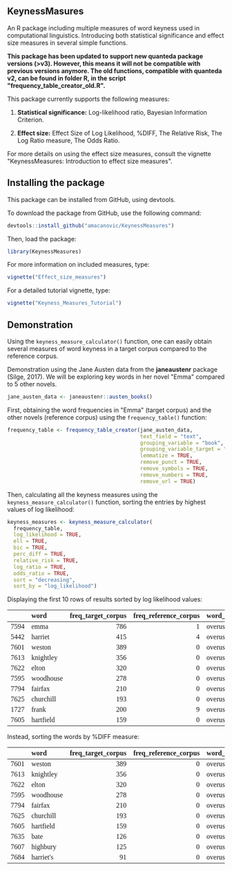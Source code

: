 
## KeynessMasures



An R package including multiple measures of word keyness used in computational
linguistics. Introducing both statistical significance and effect size
measures in several simple functions.


**This package has been updated to support new quanteda package versions (>v3). However,
this means it will not be compatible with previous versions anymore. 
The old functions, compatible with quanteda v2, can be found in folder R,
in the script "frequency_table_creator_old.R".**

This package currently supports the following measures:

1.  **Statistical significance:** Log-likelihood ratio, Bayesian Information Criterion.

2.  **Effect size:** Effect Size of Log Likelihood, %DIFF, The Relative Risk,
The Log Ratio measure, The Odds Ratio.

For more details on using the effect size measures, consult the vignette 
"KeynessMeasures: Introduction to effect size measures". 

## Installing the package

This package can be installed from GitHub, using devtools. 

To download the package from GitHub, use the following command:

```r
devtools::install_github("amacanovic/KeynessMeasures")
```

Then, load the package:

```r
library(KeynessMeasures)
```

For more information on included measures, type:

```r
vignette("Effect_size_measures")
```

For a detailed tutorial vignette, type:

```r
vignette("Keyness_Measures_Tutorial")
```


## Demonstration

Using the `keyness_measure_calculator()` function, one can easily obtain
several measures of word keyness in a target corpus compared to the 
reference corpus.

Demonstration using the Jane Austen data from the **janeaustenr** package (Silge, 2017).
We will be exploring key words in her novel "Emma" compared to 5 other novels.

```r
jane_austen_data <- janeaustenr::austen_books()
```

First, obtaining the word frequencies in "Emma" (target corpus) and the other
novels (reference corpus) using the `frequency_table()` function:

```r
frequency_table <- frequency_table_creator(jane_austen_data,
                                           text_field = "text",
                                           grouping_variable = "book",
                                           grouping_variable_target = "Emma",
                                           lemmatize = TRUE,
                                           remove_punct = TRUE,
                                           remove_symbols = TRUE,
                                           remove_numbers = TRUE,
                                           remove_url = TRUE)
```

Then, calculating all the keyness measures using the `keyness_measure_calculator()` function,
sorting the entries by highest values of log likelihood:


```r
keyness_measures <- keyness_measure_calculator(
  frequency_table,
  log_likelihood = TRUE,
  ell = TRUE,
  bic = TRUE,
  perc_diff = TRUE,
  relative_risk = TRUE,
  log_ratio = TRUE,
  odds_ratio = TRUE,
  sort = "decreasing",
  sort_by = "log_likelihood")
```

Displaying the first 10 rows of results sorted by log likelihood values:
<table class=" lightable-classic" style="font-family: Cambria; width: auto !important; margin-left: auto; margin-right: auto;">
 <thead>
  <tr>
   <th style="text-align:left;">   </th>
   <th style="text-align:left;"> word </th>
   <th style="text-align:right;"> freq_target_corpus </th>
   <th style="text-align:right;"> freq_reference_corpus </th>
   <th style="text-align:left;"> word_use </th>
   <th style="text-align:right;"> log_likelihood </th>
   <th style="text-align:right;"> ell </th>
   <th style="text-align:right;"> bic </th>
   <th style="text-align:right;"> perc_diff </th>
   <th style="text-align:right;"> relative_risk </th>
   <th style="text-align:right;"> log_ratio </th>
   <th style="text-align:right;"> odds_ratio </th>
  </tr>
 </thead>
<tbody>
  <tr>
   <td style="text-align:left;"> 7594 </td>
   <td style="text-align:left;"> emma </td>
   <td style="text-align:right;"> 786 </td>
   <td style="text-align:right;"> 1 </td>
   <td style="text-align:left;"> overuse </td>
   <td style="text-align:right;"> 2350.3189 </td>
   <td style="text-align:right;"> 0.0006281 </td>
   <td style="text-align:right;"> 2336.8255 </td>
   <td style="text-align:right;"> 2.751670e+05 </td>
   <td style="text-align:right;"> 2752.6701 </td>
   <td style="text-align:right;"> 11.426616 </td>
   <td style="text-align:right;"> 2766.17371 </td>
  </tr>
  <tr>
   <td style="text-align:left;"> 5442 </td>
   <td style="text-align:left;"> harriet </td>
   <td style="text-align:right;"> 415 </td>
   <td style="text-align:right;"> 4 </td>
   <td style="text-align:left;"> overuse </td>
   <td style="text-align:right;"> 1205.6112 </td>
   <td style="text-align:right;"> 0.0003670 </td>
   <td style="text-align:right;"> 1192.1178 </td>
   <td style="text-align:right;"> 3.623455e+04 </td>
   <td style="text-align:right;"> 363.3455 </td>
   <td style="text-align:right;"> 8.505198 </td>
   <td style="text-align:right;"> 364.28214 </td>
  </tr>
  <tr>
   <td style="text-align:left;"> 7601 </td>
   <td style="text-align:left;"> weston </td>
   <td style="text-align:right;"> 389 </td>
   <td style="text-align:right;"> 0 </td>
   <td style="text-align:left;"> overuse </td>
   <td style="text-align:right;"> 1170.5395 </td>
   <td style="text-align:right;"> 0.0003623 </td>
   <td style="text-align:right;"> 1157.0461 </td>
   <td style="text-align:right;"> 2.416870e+17 </td>
   <td style="text-align:right;"> Inf </td>
   <td style="text-align:right;"> 11.411857 </td>
   <td style="text-align:right;"> Inf </td>
  </tr>
  <tr>
   <td style="text-align:left;"> 7613 </td>
   <td style="text-align:left;"> knightley </td>
   <td style="text-align:right;"> 356 </td>
   <td style="text-align:right;"> 0 </td>
   <td style="text-align:left;"> overuse </td>
   <td style="text-align:right;"> 1071.2392 </td>
   <td style="text-align:right;"> 0.0003383 </td>
   <td style="text-align:right;"> 1057.7458 </td>
   <td style="text-align:right;"> 2.211840e+17 </td>
   <td style="text-align:right;"> Inf </td>
   <td style="text-align:right;"> 11.283964 </td>
   <td style="text-align:right;"> Inf </td>
  </tr>
  <tr>
   <td style="text-align:left;"> 7622 </td>
   <td style="text-align:left;"> elton </td>
   <td style="text-align:right;"> 320 </td>
   <td style="text-align:right;"> 0 </td>
   <td style="text-align:left;"> overuse </td>
   <td style="text-align:right;"> 962.9117 </td>
   <td style="text-align:right;"> 0.0003117 </td>
   <td style="text-align:right;"> 949.4183 </td>
   <td style="text-align:right;"> 1.988170e+17 </td>
   <td style="text-align:right;"> Inf </td>
   <td style="text-align:right;"> 11.130159 </td>
   <td style="text-align:right;"> Inf </td>
  </tr>
  <tr>
   <td style="text-align:left;"> 7595 </td>
   <td style="text-align:left;"> woodhouse </td>
   <td style="text-align:right;"> 278 </td>
   <td style="text-align:right;"> 0 </td>
   <td style="text-align:left;"> overuse </td>
   <td style="text-align:right;"> 836.5295 </td>
   <td style="text-align:right;"> 0.0002800 </td>
   <td style="text-align:right;"> 823.0361 </td>
   <td style="text-align:right;"> 1.727223e+17 </td>
   <td style="text-align:right;"> Inf </td>
   <td style="text-align:right;"> 10.927172 </td>
   <td style="text-align:right;"> Inf </td>
  </tr>
  <tr>
   <td style="text-align:left;"> 7794 </td>
   <td style="text-align:left;"> fairfax </td>
   <td style="text-align:right;"> 210 </td>
   <td style="text-align:right;"> 0 </td>
   <td style="text-align:left;"> overuse </td>
   <td style="text-align:right;"> 631.9108 </td>
   <td style="text-align:right;"> 0.0002269 </td>
   <td style="text-align:right;"> 618.4174 </td>
   <td style="text-align:right;"> 1.304737e+17 </td>
   <td style="text-align:right;"> Inf </td>
   <td style="text-align:right;"> 10.522476 </td>
   <td style="text-align:right;"> Inf </td>
  </tr>
  <tr>
   <td style="text-align:left;"> 7625 </td>
   <td style="text-align:left;"> churchill </td>
   <td style="text-align:right;"> 193 </td>
   <td style="text-align:right;"> 0 </td>
   <td style="text-align:left;"> overuse </td>
   <td style="text-align:right;"> 580.7561 </td>
   <td style="text-align:right;"> 0.0002133 </td>
   <td style="text-align:right;"> 567.2627 </td>
   <td style="text-align:right;"> 1.199115e+17 </td>
   <td style="text-align:right;"> Inf </td>
   <td style="text-align:right;"> 10.400688 </td>
   <td style="text-align:right;"> Inf </td>
  </tr>
  <tr>
   <td style="text-align:left;"> 1727 </td>
   <td style="text-align:left;"> frank </td>
   <td style="text-align:right;"> 200 </td>
   <td style="text-align:right;"> 9 </td>
   <td style="text-align:left;"> overuse </td>
   <td style="text-align:right;"> 532.1223 </td>
   <td style="text-align:right;"> 0.0001913 </td>
   <td style="text-align:right;"> 518.6289 </td>
   <td style="text-align:right;"> 7.682500e+03 </td>
   <td style="text-align:right;"> 77.8250 </td>
   <td style="text-align:right;"> 6.282162 </td>
   <td style="text-align:right;"> 77.92058 </td>
  </tr>
  <tr>
   <td style="text-align:left;"> 7605 </td>
   <td style="text-align:left;"> hartfield </td>
   <td style="text-align:right;"> 159 </td>
   <td style="text-align:right;"> 0 </td>
   <td style="text-align:left;"> overuse </td>
   <td style="text-align:right;"> 478.4467 </td>
   <td style="text-align:right;"> 0.0001852 </td>
   <td style="text-align:right;"> 464.9533 </td>
   <td style="text-align:right;"> 9.878722e+16 </td>
   <td style="text-align:right;"> Inf </td>
   <td style="text-align:right;"> 10.121113 </td>
   <td style="text-align:right;"> Inf </td>
  </tr>
</tbody>
</table>
Instead, sorting the words by %DIFF measure:

<table class=" lightable-classic" style="font-family: Cambria; width: auto !important; margin-left: auto; margin-right: auto;">
 <thead>
  <tr>
   <th style="text-align:left;">   </th>
   <th style="text-align:left;"> word </th>
   <th style="text-align:right;"> freq_target_corpus </th>
   <th style="text-align:right;"> freq_reference_corpus </th>
   <th style="text-align:left;"> word_use </th>
   <th style="text-align:right;"> log_likelihood </th>
   <th style="text-align:right;"> ell </th>
   <th style="text-align:right;"> bic </th>
   <th style="text-align:right;"> perc_diff </th>
   <th style="text-align:right;"> relative_risk </th>
   <th style="text-align:right;"> log_ratio </th>
   <th style="text-align:right;"> odds_ratio </th>
  </tr>
 </thead>
<tbody>
  <tr>
   <td style="text-align:left;"> 7601 </td>
   <td style="text-align:left;"> weston </td>
   <td style="text-align:right;"> 389 </td>
   <td style="text-align:right;"> 0 </td>
   <td style="text-align:left;"> overuse </td>
   <td style="text-align:right;"> 1170.5395 </td>
   <td style="text-align:right;"> 0.0003623 </td>
   <td style="text-align:right;"> 1157.0461 </td>
   <td style="text-align:right;"> 2.416870e+17 </td>
   <td style="text-align:right;"> Inf </td>
   <td style="text-align:right;"> 11.411857 </td>
   <td style="text-align:right;"> Inf </td>
  </tr>
  <tr>
   <td style="text-align:left;"> 7613 </td>
   <td style="text-align:left;"> knightley </td>
   <td style="text-align:right;"> 356 </td>
   <td style="text-align:right;"> 0 </td>
   <td style="text-align:left;"> overuse </td>
   <td style="text-align:right;"> 1071.2392 </td>
   <td style="text-align:right;"> 0.0003383 </td>
   <td style="text-align:right;"> 1057.7458 </td>
   <td style="text-align:right;"> 2.211840e+17 </td>
   <td style="text-align:right;"> Inf </td>
   <td style="text-align:right;"> 11.283964 </td>
   <td style="text-align:right;"> Inf </td>
  </tr>
  <tr>
   <td style="text-align:left;"> 7622 </td>
   <td style="text-align:left;"> elton </td>
   <td style="text-align:right;"> 320 </td>
   <td style="text-align:right;"> 0 </td>
   <td style="text-align:left;"> overuse </td>
   <td style="text-align:right;"> 962.9117 </td>
   <td style="text-align:right;"> 0.0003117 </td>
   <td style="text-align:right;"> 949.4183 </td>
   <td style="text-align:right;"> 1.988170e+17 </td>
   <td style="text-align:right;"> Inf </td>
   <td style="text-align:right;"> 11.130159 </td>
   <td style="text-align:right;"> Inf </td>
  </tr>
  <tr>
   <td style="text-align:left;"> 7595 </td>
   <td style="text-align:left;"> woodhouse </td>
   <td style="text-align:right;"> 278 </td>
   <td style="text-align:right;"> 0 </td>
   <td style="text-align:left;"> overuse </td>
   <td style="text-align:right;"> 836.5295 </td>
   <td style="text-align:right;"> 0.0002800 </td>
   <td style="text-align:right;"> 823.0361 </td>
   <td style="text-align:right;"> 1.727223e+17 </td>
   <td style="text-align:right;"> Inf </td>
   <td style="text-align:right;"> 10.927172 </td>
   <td style="text-align:right;"> Inf </td>
  </tr>
  <tr>
   <td style="text-align:left;"> 7794 </td>
   <td style="text-align:left;"> fairfax </td>
   <td style="text-align:right;"> 210 </td>
   <td style="text-align:right;"> 0 </td>
   <td style="text-align:left;"> overuse </td>
   <td style="text-align:right;"> 631.9108 </td>
   <td style="text-align:right;"> 0.0002269 </td>
   <td style="text-align:right;"> 618.4174 </td>
   <td style="text-align:right;"> 1.304737e+17 </td>
   <td style="text-align:right;"> Inf </td>
   <td style="text-align:right;"> 10.522476 </td>
   <td style="text-align:right;"> Inf </td>
  </tr>
  <tr>
   <td style="text-align:left;"> 7625 </td>
   <td style="text-align:left;"> churchill </td>
   <td style="text-align:right;"> 193 </td>
   <td style="text-align:right;"> 0 </td>
   <td style="text-align:left;"> overuse </td>
   <td style="text-align:right;"> 580.7561 </td>
   <td style="text-align:right;"> 0.0002133 </td>
   <td style="text-align:right;"> 567.2627 </td>
   <td style="text-align:right;"> 1.199115e+17 </td>
   <td style="text-align:right;"> Inf </td>
   <td style="text-align:right;"> 10.400688 </td>
   <td style="text-align:right;"> Inf </td>
  </tr>
  <tr>
   <td style="text-align:left;"> 7605 </td>
   <td style="text-align:left;"> hartfield </td>
   <td style="text-align:right;"> 159 </td>
   <td style="text-align:right;"> 0 </td>
   <td style="text-align:left;"> overuse </td>
   <td style="text-align:right;"> 478.4467 </td>
   <td style="text-align:right;"> 0.0001852 </td>
   <td style="text-align:right;"> 464.9533 </td>
   <td style="text-align:right;"> 9.878722e+16 </td>
   <td style="text-align:right;"> Inf </td>
   <td style="text-align:right;"> 10.121113 </td>
   <td style="text-align:right;"> Inf </td>
  </tr>
  <tr>
   <td style="text-align:left;"> 7635 </td>
   <td style="text-align:left;"> bate </td>
   <td style="text-align:right;"> 126 </td>
   <td style="text-align:right;"> 0 </td>
   <td style="text-align:left;"> overuse </td>
   <td style="text-align:right;"> 379.1465 </td>
   <td style="text-align:right;"> 0.0001570 </td>
   <td style="text-align:right;"> 365.6531 </td>
   <td style="text-align:right;"> 7.828421e+16 </td>
   <td style="text-align:right;"> Inf </td>
   <td style="text-align:right;"> 9.785510 </td>
   <td style="text-align:right;"> Inf </td>
  </tr>
  <tr>
   <td style="text-align:left;"> 7607 </td>
   <td style="text-align:left;"> highbury </td>
   <td style="text-align:right;"> 125 </td>
   <td style="text-align:right;"> 0 </td>
   <td style="text-align:left;"> overuse </td>
   <td style="text-align:right;"> 376.1374 </td>
   <td style="text-align:right;"> 0.0001562 </td>
   <td style="text-align:right;"> 362.6440 </td>
   <td style="text-align:right;"> 7.766291e+16 </td>
   <td style="text-align:right;"> Inf </td>
   <td style="text-align:right;"> 9.774015 </td>
   <td style="text-align:right;"> Inf </td>
  </tr>
  <tr>
   <td style="text-align:left;"> 7684 </td>
   <td style="text-align:left;"> harriet's </td>
   <td style="text-align:right;"> 91 </td>
   <td style="text-align:right;"> 0 </td>
   <td style="text-align:left;"> overuse </td>
   <td style="text-align:right;"> 273.8280 </td>
   <td style="text-align:right;"> 0.0001257 </td>
   <td style="text-align:right;"> 260.3346 </td>
   <td style="text-align:right;"> 5.653860e+16 </td>
   <td style="text-align:right;"> Inf </td>
   <td style="text-align:right;"> 9.316025 </td>
   <td style="text-align:right;"> Inf </td>
  </tr>
</tbody>
</table>


